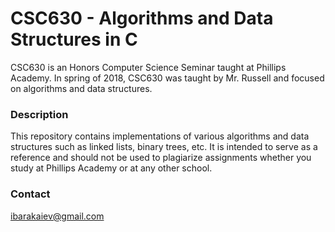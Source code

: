 # CSC630 - Algorithms and Data Structures in C

CSC630 is an Honors Computer Science Seminar taught at Phillips Academy. In spring of 2018, CSC630 was taught by Mr. Russell and focused on algorithms and data structures. 

### Description

This repository contains implementations of various algorithms and data structures such as linked lists, binary trees, etc. It is intended to serve as a reference and should not be used to plagiarize assignments whether you study at Phillips Academy or at any other school.

### Contact

ibarakaiev@gmail.com